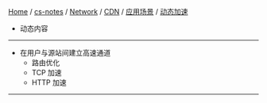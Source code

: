 [Home](https://mengxianbin.github.io) /
[cs-notes](https://mengxianbin.github.io/cs-notes/site) /
[Network](https://mengxianbin.github.io/cs-notes/site/Network) /
[CDN](https://mengxianbin.github.io/cs-notes/site/Network/CDN) /
[应用场景](https://mengxianbin.github.io/cs-notes/site/Network/CDN/%E5%BA%94%E7%94%A8%E5%9C%BA%E6%99%AF) /
[动态加速](https://mengxianbin.github.io/cs-notes/site/Network/CDN/%E5%BA%94%E7%94%A8%E5%9C%BA%E6%99%AF/%E5%8A%A8%E6%80%81%E5%8A%A0%E9%80%9F)

* 动态内容

---

* 在用户与源站间建立高速通道
    * 路由优化
    * TCP 加速
    * HTTP 加速

---
